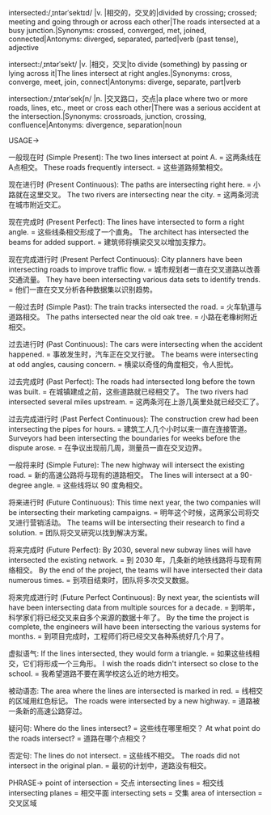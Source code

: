 intersected:/ˌɪntərˈsektɪd/
|v. |相交的，交叉的|divided by crossing; crossed; meeting and going through or across each other|The roads intersected at a busy junction.|Synonyms: crossed, converged, met, joined, connected|Antonyms: diverged, separated, parted|verb (past tense), adjective

intersect:/ˌɪntərˈsekt/
|v. |相交，交叉|to divide (something) by passing or lying across it|The lines intersect at right angles.|Synonyms: cross, converge, meet, join, connect|Antonyms: diverge, separate, part|verb

intersection:/ˌɪntərˈsekʃn/
|n. |交叉路口，交点|a place where two or more roads, lines, etc., meet or cross each other|There was a serious accident at the intersection.|Synonyms: crossroads, junction, crossing, confluence|Antonyms: divergence, separation|noun


USAGE->

一般现在时 (Simple Present):
The two lines intersect at point A. = 这两条线在A点相交。
These roads frequently intersect. = 这些道路频繁相交。

现在进行时 (Present Continuous):
The paths are intersecting right here. = 小路就在这里交叉。
The two rivers are intersecting near the city. = 这两条河流在城市附近交汇。


现在完成时 (Present Perfect):
The lines have intersected to form a right angle. =  这些线条相交形成了一个直角。
The architect has intersected the beams for added support. = 建筑师将横梁交叉以增加支撑力。


现在完成进行时 (Present Perfect Continuous):
City planners have been intersecting roads to improve traffic flow. = 城市规划者一直在交叉道路以改善交通流量。
They have been intersecting various data sets to identify trends. = 他们一直在交叉分析各种数据集以识别趋势。


一般过去时 (Simple Past):
The train tracks intersected the road. = 火车轨道与道路相交。
The paths intersected near the old oak tree. =  小路在老橡树附近相交。


过去进行时 (Past Continuous):
The cars were intersecting when the accident happened. = 事故发生时，汽车正在交叉行驶。
The beams were intersecting at odd angles, causing concern. = 横梁以奇怪的角度相交，令人担忧。


过去完成时 (Past Perfect):
The roads had intersected long before the town was built. = 在城镇建成之前，这些道路就已经相交了。
The two rivers had intersected several miles upstream. = 这两条河在上游几英里处就已经交汇了。


过去完成进行时 (Past Perfect Continuous):
The construction crew had been intersecting the pipes for hours. = 建筑工人几个小时以来一直在连接管道。
Surveyors had been intersecting the boundaries for weeks before the dispute arose. = 在争议出现前几周，测量员一直在交叉边界。



一般将来时 (Simple Future):
The new highway will intersect the existing road. = 新的高速公路将与现有的道路相交。
The lines will intersect at a 90-degree angle. = 这些线将以 90 度角相交。


将来进行时 (Future Continuous):
This time next year, the two companies will be intersecting their marketing campaigns. = 明年这个时候，这两家公司将交叉进行营销活动。
The teams will be intersecting their research to find a solution. = 团队将交叉研究以找到解决方案。


将来完成时 (Future Perfect):
By 2030, several new subway lines will have intersected the existing network. = 到 2030 年，几条新的地铁线路将与现有网络相交。
By the end of the project, the teams will have intersected their data numerous times. = 到项目结束时，团队将多次交叉数据。



将来完成进行时 (Future Perfect Continuous):
By next year, the scientists will have been intersecting data from multiple sources for a decade. = 到明年，科学家们将已经交叉来自多个来源的数据十年了。
By the time the project is complete, the engineers will have been intersecting the various systems for months. = 到项目完成时，工程师们将已经交叉各种系统好几个月了。



虚拟语气:
If the lines intersected, they would form a triangle. = 如果这些线相交，它们将形成一个三角形。
I wish the roads didn't intersect so close to the school. = 我希望道路不要在离学校这么近的地方相交。



被动语态:
The area where the lines are intersected is marked in red. = 线相交的区域用红色标记。
The roads were intersected by a new highway. = 道路被一条新的高速公路穿过。



疑问句:
Where do the lines intersect? = 这些线在哪里相交？
At what point do the roads intersect? = 道路在哪个点相交？



否定句:
The lines do not intersect. = 这些线不相交。
The roads did not intersect in the original plan. = 最初的计划中，道路没有相交。



PHRASE->
point of intersection = 交点
intersecting lines = 相交线
intersecting planes = 相交平面
intersecting sets = 交集
area of intersection = 交叉区域
